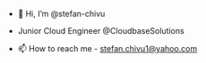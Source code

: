 - 👋 Hi, I’m @stefan-chivu

- Junior Cloud Engineer @CloudbaseSolutions

- 📫 How to reach me - stefan.chivu1@yahoo.com
